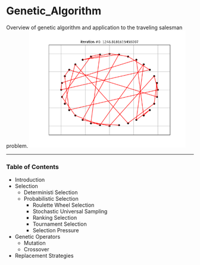 # Genetic_Algorithm
Overview of genetic algorithm and application to the traveling salesman problem.
<img src="ga_64x48.gif" width="420">
***
### Table of Contents
 * Introduction
 * Selection
   * Deterministi Selection
   * Probabilistic Selection
     * Roulette Wheel Selection
     * Stochastic Universal Sampling
     * Ranking Selection
     * Tournament Selection
     * Selection Pressure
 * Genetic Operators
   * Mutation
   * Crossover
 * Replacement Strategies
